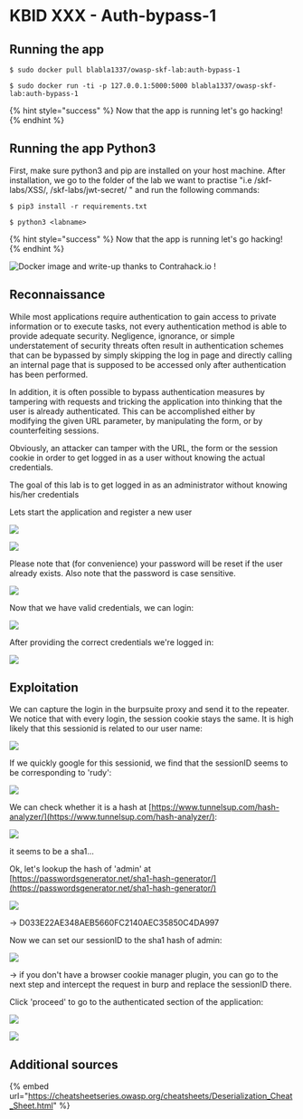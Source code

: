# KBID XXX - Auth-bypass-1

## Running the app

```
$ sudo docker pull blabla1337/owasp-skf-lab:auth-bypass-1
```

```
$ sudo docker run -ti -p 127.0.0.1:5000:5000 blabla1337/owasp-skf-lab:auth-bypass-1
```

{% hint style="success" %}
Now that the app is running let's go hacking!
{% endhint %}

## Running the app Python3

First, make sure python3 and pip are installed on your host machine. After installation, we go to the folder of the lab we want to practise "i.e /skf-labs/XSS/, /skf-labs/jwt-secret/ " and run the following commands:

```
$ pip3 install -r requirements.txt
```

```
$ python3 <labname>
```

{% hint style="success" %}
Now that the app is running let's go hacking!
{% endhint %}

![Docker image and write-up thanks to Contrahack.io !](../../.gitbook/assets/screen-shot-2019-03-04-at-21.33.32.png)

## Reconnaissance

While most applications require authentication to gain access to private information or to execute tasks, not every authentication method is able to provide adequate security. Negligence, ignorance, or simple understatement of security threats often result in authentication schemes that can be bypassed by simply skipping the log in page and directly calling an internal page that is supposed to be accessed only after authentication has been performed.

In addition, it is often possible to bypass authentication measures by tampering with requests and tricking the application into thinking that the user is already authenticated. This can be accomplished either by modifying the given URL parameter, by manipulating the form, or by counterfeiting sessions.

Obviously, an attacker can tamper with the URL, the form or the session cookie in order to get logged in as a user without knowing the actual credentials.

The goal of this lab is to get logged in as an administrator without knowing his/her credentials

Lets start the application and register a new user

![](../../.gitbook/assets/auth-1-register1.png)

![](../../.gitbook/assets/auth-1-register2.png)

Please note that (for convenience) your password will be reset if the user already exists. Also note that the password is case sensitive.

![](../../.gitbook/assets/auth-1-register3.png)

Now that we have valid credentials, we can login:

![](../../.gitbook/assets/auth-1-login.png)

After providing the correct credentials we're logged in:

![](../../.gitbook/assets/auth-1-loggedin.png)

## Exploitation

We can capture the login in the burpsuite proxy and send it to the repeater. We notice that with every login, the session cookie stays the same. It is high likely that this sessionid is related to our user name:

![](../../.gitbook/assets/auth-1-repeater.png)

If we quickly google for this sessionid, we find that the sessionID seems to be corresponding to 'rudy':

![](../../.gitbook/assets/auth-1-google.png)

We can check whether it is a hash at [https://www.tunnelsup.com/hash-analyzer/](https://www.tunnelsup.com/hash-analyzer/):

![](../../.gitbook/assets/auth-1-sha1.png)

it seems to be a sha1...

Ok, let's lookup the hash of 'admin' at [https://passwordsgenerator.net/sha1-hash-generator/](https://passwordsgenerator.net/sha1-hash-generator/)

![](../../.gitbook/assets/auth-1-sha1-admin.png)

\-> D033E22AE348AEB5660FC2140AEC35850C4DA997

Now we can set our sessionID to the sha1 hash of admin:

![](../../.gitbook/assets/auth-1-setcookie.png)

\-> if you don't have a browser cookie manager plugin, you can go to the next step and intercept the request in burp and replace the sessionID there.

Click 'proceed' to go to the authenticated section of the application:

![](../../.gitbook/assets/auth-1-proceed.png)

![](../../.gitbook/assets/auth-1-loggedinasadmin.png)

## Additional sources

{% embed url="https://cheatsheetseries.owasp.org/cheatsheets/Deserialization_Cheat_Sheet.html" %}

